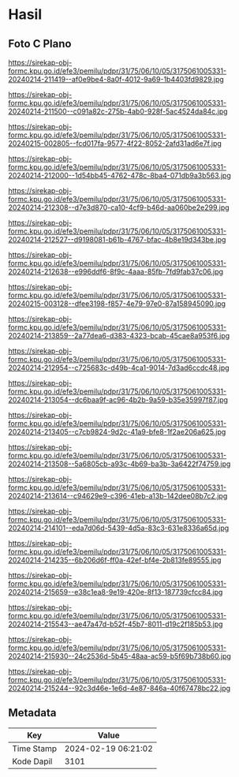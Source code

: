 # Hasil

## Foto C Plano

https://sirekap-obj-formc.kpu.go.id/efe3/pemilu/pdpr/31/75/06/10/05/3175061005331-20240214-211419--af0e9be4-8a0f-4012-9a69-1b4403fd9829.jpg

https://sirekap-obj-formc.kpu.go.id/efe3/pemilu/pdpr/31/75/06/10/05/3175061005331-20240214-211500--c091a82c-275b-4ab0-928f-5ac4524da84c.jpg

https://sirekap-obj-formc.kpu.go.id/efe3/pemilu/pdpr/31/75/06/10/05/3175061005331-20240215-002805--fcd017fa-9577-4f22-8052-2afd31ad6e7f.jpg

https://sirekap-obj-formc.kpu.go.id/efe3/pemilu/pdpr/31/75/06/10/05/3175061005331-20240214-212000--1d54bb45-4762-478c-8ba4-071db9a3b563.jpg

https://sirekap-obj-formc.kpu.go.id/efe3/pemilu/pdpr/31/75/06/10/05/3175061005331-20240214-212308--d7e3d870-ca10-4cf9-b46d-aa060be2e299.jpg

https://sirekap-obj-formc.kpu.go.id/efe3/pemilu/pdpr/31/75/06/10/05/3175061005331-20240214-212527--d9198081-b61b-4767-bfac-4b8e19d343be.jpg

https://sirekap-obj-formc.kpu.go.id/efe3/pemilu/pdpr/31/75/06/10/05/3175061005331-20240214-212638--e996ddf6-8f9c-4aaa-85fb-7fd9fab37c06.jpg

https://sirekap-obj-formc.kpu.go.id/efe3/pemilu/pdpr/31/75/06/10/05/3175061005331-20240215-003128--dfee3198-f857-4e79-97e0-87a158945090.jpg

https://sirekap-obj-formc.kpu.go.id/efe3/pemilu/pdpr/31/75/06/10/05/3175061005331-20240214-213859--2a77dea6-d383-4323-bcab-45cae8a953f6.jpg

https://sirekap-obj-formc.kpu.go.id/efe3/pemilu/pdpr/31/75/06/10/05/3175061005331-20240214-212954--c725683c-d49b-4ca1-9014-7d3ad6ccdc48.jpg

https://sirekap-obj-formc.kpu.go.id/efe3/pemilu/pdpr/31/75/06/10/05/3175061005331-20240214-213054--dc6baa9f-ac96-4b2b-9a59-b35e35997f87.jpg

https://sirekap-obj-formc.kpu.go.id/efe3/pemilu/pdpr/31/75/06/10/05/3175061005331-20240214-213405--c7cb9824-9d2c-41a9-bfe8-1f2ae206a625.jpg

https://sirekap-obj-formc.kpu.go.id/efe3/pemilu/pdpr/31/75/06/10/05/3175061005331-20240214-213508--5a6805cb-a93c-4b69-ba3b-3a6422f74759.jpg

https://sirekap-obj-formc.kpu.go.id/efe3/pemilu/pdpr/31/75/06/10/05/3175061005331-20240214-213614--c94629e9-c396-41eb-a13b-142dee08b7c2.jpg

https://sirekap-obj-formc.kpu.go.id/efe3/pemilu/pdpr/31/75/06/10/05/3175061005331-20240214-214101--eda7d06d-5439-4d5a-83c3-631e8336a65d.jpg

https://sirekap-obj-formc.kpu.go.id/efe3/pemilu/pdpr/31/75/06/10/05/3175061005331-20240214-214235--6b206d6f-ff0a-42ef-bf4e-2b813fe89555.jpg

https://sirekap-obj-formc.kpu.go.id/efe3/pemilu/pdpr/31/75/06/10/05/3175061005331-20240214-215659--e38c1ea8-9e19-420e-8f13-187739cfcc84.jpg

https://sirekap-obj-formc.kpu.go.id/efe3/pemilu/pdpr/31/75/06/10/05/3175061005331-20240214-215543--ae47a47d-b52f-45b7-8011-d19c2f185b53.jpg

https://sirekap-obj-formc.kpu.go.id/efe3/pemilu/pdpr/31/75/06/10/05/3175061005331-20240214-215930--24c2536d-5b45-48aa-ac59-b5f69b738b60.jpg

https://sirekap-obj-formc.kpu.go.id/efe3/pemilu/pdpr/31/75/06/10/05/3175061005331-20240214-215244--92c3d46e-1e6d-4e87-846a-40f67478bc22.jpg


## Metadata

| Key        | Value               |
| ---------- | ------------------- |
| Time Stamp | 2024-02-19 06:21:02 |
| Kode Dapil | 3101                |



